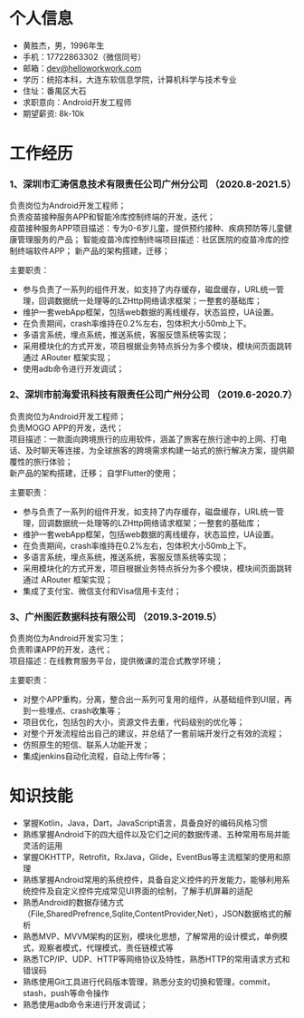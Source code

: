 # 个人信息

- 黄胜杰，男，1996年生
- 手机：17722863302（微信同号）
- 邮箱：dev@helloworkwork.com
- 学历：统招本科，大连东软信息学院，计算机科学与技术专业
- 住址：番禺区大石
- 求职意向：Android开发工程师
- 期望薪资: 8k-10k

# 工作经历

### 1、深圳市汇涛信息技术有限责任公司广州分公司 （2020.8-2021.5）
负责岗位为Android开发工程师；  
负责疫苗接种服务APP和智能冷库控制终端的开发，迭代；  
疫苗接种服务APP项目描述：专为0-6岁儿童，提供预约接种、疾病预防等儿童健康管理服务的产品； 
智能疫苗冷库控制终端项目描述：社区医院的疫苗冷库的控制终端软件APP； 
新产品的架构搭建，迁移；

主要职责：
  - 参与负责了一系列的组件开发，如支持了内存缓存，磁盘缓存，URL统一管理，回调数据统一处理等的LZHttp网络请求框架；一整套的基础库；
  - 维护一套webApp框架，包括web数据的离线缓存，状态监控，UA设置。
  - 在负责期间，crash率维持在0.2%左右，包体积大小50mb上下。
  - 多语言系统，埋点系统，推送系统，客服反馈系统等实现；
  - 采用模块化的方式开发，项目根据业务特点拆分为多个模块，模块间页面跳转通过 ARouter 框架实现；
  - 使用adb命令进行开发调试；

### 2、深圳市前海爱讯科技有限责任公司广州分公司 （2019.6-2020.7）
负责岗位为Android开发工程师；  
负责MOGO APP的开发，迭代；  
项目描述：一款面向跨境旅行的应用软件，涵盖了旅客在旅行途中的上网、打电话、及时聊天等连接，为全球旅客的跨境需求构建一站式的旅行解决方案，提供颠覆性的旅行体验；  
新产品的架构搭建，迁移；
自学Flutter的使用；

主要职责：
  - 参与负责了一系列的组件开发，如支持了内存缓存，磁盘缓存，URL统一管理，回调数据统一处理等的LZHttp网络请求框架；一整套的基础库；
  - 维护一套webApp框架，包括web数据的离线缓存，状态监控，UA设置。
  - 在负责期间，crash率维持在0.2%左右，包体积大小50mb上下。
  - 多语言系统，埋点系统，推送系统，客服反馈系统等实现；
  - 采用模块化的方式开发，项目根据业务特点拆分为多个模块，模块间页面跳转通过 ARouter 框架实现；
  - 集成了支付宝、微信支付和Visa信用卡支付；

### 3、广州图匠数据科技有限公司 （2019.3-2019.5）
负责岗位为Android开发实习生；  
负责聆课APP的开发，迭代；  
项目描述：在线教育服务平台，提供微课的混合式教学环境；

主要职责：
  - 对整个APP重构，分离，整合出一系列可复用的组件，从基础组件到UI层，再到一些埋点、crash收集等；
  - 项目优化，包括包的大小，资源文件去重，代码级别的优化等；
  - 对整个开发流程给出自己的建议，并总结了一套前端开发行之有效的流程；
  - 仿照原生的短信、联系人功能开发；
  - 集成jenkins自动化流程，自动上传fir等；

# 知识技能

- 掌握Kotlin，Java，Dart，JavaScript语言，具备良好的编码风格习惯
- 熟练掌握Android下的四大组件以及它们之间的数据传递、五种常用布局并能灵活的运用
- 掌握OKHTTP，Retrofit，RxJava，Glide，EventBus等主流框架的使用和原理
- 熟练掌握Android常用的系统控件，具备自定义控件的开发能力，能够利用系统控件及自定义控件完成常见UI界面的绘制，了解手机屏幕的适配
- 熟悉Android的数据存储方式（File,SharedPrefrence,Sqlite,ContentProvider,Net），JSON数据格式的解析
- 熟悉MVP、MVVM架构的区别，模块化思想，了解常用的设计模式，单例模式，观察者模式，代理模式，责任链模式等
- 熟悉TCP/IP、UDP、HTTP等网络协议及特性，熟悉HTTP的常用请求方式和错误码
- 熟练使用Git工具进行代码版本管理，熟悉分支的切换和管理，commit，stash，push等命令操作
- 熟悉使用adb命令来进行开发调试；
